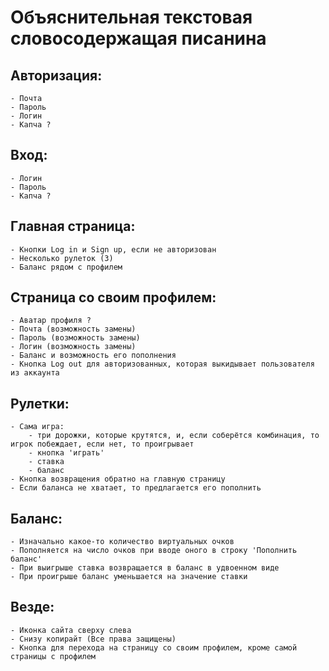 # Объяснительная текстовая словосодержащая писанина
## Авторизация:
    - Почта
    - Пароль
    - Логин
    - Капча ?
## Вход:
    - Логин
    - Пароль
    - Капча ?
## Главная страница:
    - Кнопки Log in и Sign up, если не авторизован
    - Несколько рулеток (3)
    - Баланс рядом с профилем
## Страница со своим профилем:
    - Аватар профиля ?
    - Почта (возможность замены)
    - Пароль (возможность замены)
    - Логин (возможность замены)
    - Баланс и возможность его пополнения
    - Кнопка Log out для авторизованных, которая выкидывает пользователя из аккаунта
## Рулетки:
    - Сама игра:
        - три дорожки, которые крутятся, и, если соберётся комбинация, то игрок побеждает, если нет, то проигрывает
        - кнопка 'играть'
        - ставка
        - баланс
    - Кнопка возвращения обратно на главную страницу
    - Если баланса не хватает, то предлагается его пополнить
## Баланс:
    - Изначально какое-то количество виртуальных очков
    - Пополняется на число очков при вводе оного в строку 'Пополнить баланс'
    - При выигрыше ставка возвращается в баланс в удвоенном виде
    - При проигрыше баланс уменьшается на значение ставки
## Везде:
    - Иконка сайта сверху слева
    - Снизу копирайт (Все права защищены)
    - Кнопка для перехода на страницу со своим профилем, кроме самой страницы с профилем
